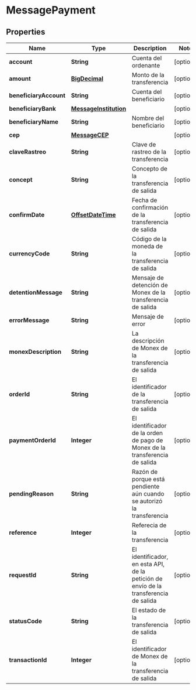 # MessagePayment

## Properties
Name | Type | Description | Notes
------------ | ------------- | ------------- | -------------
**account** | **String** | Cuenta del ordenante |  [optional]
**amount** | [**BigDecimal**](BigDecimal.md) | Monto de la transferencia |  [optional]
**beneficiaryAccount** | **String** | Cuenta del beneficiario |  [optional]
**beneficiaryBank** | [**MessageInstitution**](MessageInstitution.md) |  |  [optional]
**beneficiaryName** | **String** | Nombre del beneficiario |  [optional]
**cep** | [**MessageCEP**](MessageCEP.md) |  |  [optional]
**claveRastreo** | **String** | Clave de rastreo de la transferencia |  [optional]
**concept** | **String** | Concepto de la transferencia de salida |  [optional]
**confirmDate** | [**OffsetDateTime**](OffsetDateTime.md) | Fecha de confirmación de la transferencia de salida |  [optional]
**currencyCode** | **String** | Código de la moneda de la transferencia de salida |  [optional]
**detentionMessage** | **String** | Mensaje de detención de Monex de la transferencia de salida |  [optional]
**errorMessage** | **String** | Mensaje de error |  [optional]
**monexDescription** | **String** | La descripción de Monex de la transferencia de salida |  [optional]
**orderId** | **String** | El identificador de la transferencia de salida |  [optional]
**paymentOrderId** | **Integer** | El identificador de la orden de pago de Monex de la transferencia de salida |  [optional]
**pendingReason** | **String** | Razón de porque está pendiente aún cuando se autorizó la transferencia |  [optional]
**reference** | **Integer** | Referecia de la transferencia |  [optional]
**requestId** | **String** | El identificador, en esta API, de la petición de envío de la transferencia de salida |  [optional]
**statusCode** | **String** | El estado de la transferencia de salida |  [optional]
**transactionId** | **Integer** | El identificador de Monex de la transferencia de salida |  [optional]
